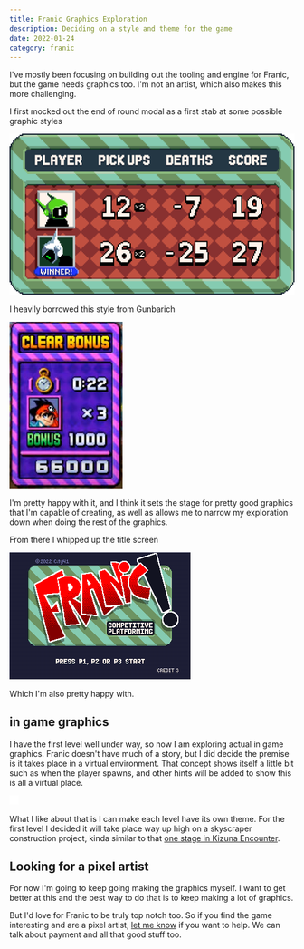 ```yaml
---
title: Franic Graphics Exploration
description: Deciding on a style and theme for the game
date: 2022-01-24
category: franic
---
```


I've mostly been focusing on building out the tooling and engine for Franic, but the game needs graphics too. I'm not an artist, which also makes this more challenging.

I first mocked out the end of round modal as a first stab at some possible graphic styles

![end of round modal](./winnerModal.png)

I heavily borrowed this style from Gunbarich

![gunbarich end of round modal](./gunbarichInfluence.jpg)

I'm pretty happy with it, and I think it sets the stage for pretty good graphics that I'm capable of creating, as well as allows me to narrow my exploration down when doing the rest of the graphics.

From there I whipped up the title screen

![title screen](./titleScreen.gif)

Which I'm also pretty happy with.

## in game graphics

I have the first level well under way, so now I am exploring actual in game graphics. Franic doesn't have much of a story, but I did decide the premise is it takes place in a virtual environment. That concept shows itself a little bit such as when the player spawns, and other hints will be added to show this is all a virtual place.

![player spawn](./playerSpawn.gif)

What I like about that is I can make each level have its own theme. For the first level I decided it will take place way up high on a skyscraper construction project, kinda similar to that [one stage in Kizuna Encounter](https://www.fgbg.art/game:kizuna-encounter/skyscraper-construction).

## Looking for a pixel artist

For now I'm going to keep going making the graphics myself. I want to get better at this and the best way to do that is to keep making a lot of graphics.

But I'd love for Franic to be truly top notch too. So if you find the game interesting and are a pixel artist, [let me know](mailto:matt.e.greer@gmail.com) if you want to help. We can talk about payment and all that good stuff too.
